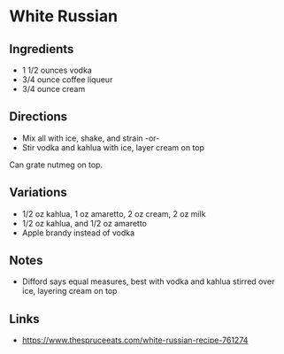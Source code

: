 # White Russian

## Ingredients
* 1 1/2 ounces vodka
* 3/4 ounce coffee liqueur
* 3/4 ounce cream

## Directions
* Mix all with ice, shake, and strain -or-
* Stir vodka and kahlua with ice, layer cream on top

Can grate nutmeg on top.

## Variations
* 1/2 oz kahlua, 1 oz amaretto, 2 oz cream, 2 oz milk
* 1/2 oz kahlua, and 1/2 oz amaretto
* Apple brandy instead of vodka

## Notes
* Difford says equal measures, best with vodka and kahlua stirred over ice, layering cream on top

## Links
* https://www.thespruceeats.com/white-russian-recipe-761274
